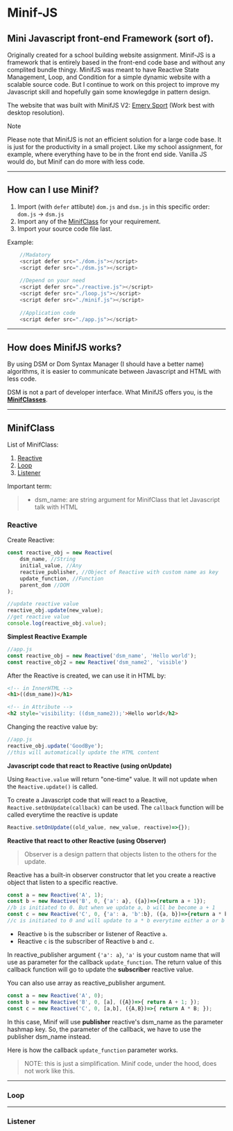 # Minif-JS

## Mini Javascript front-end Framework (sort of).

Originally created for a school building website assignment. Minif-JS is a framework that is entirely based in the front-end code base and without any complited bundle thingy.
MinifJS was meant to have Reactive State Management, Loop, and Condition for a simple dynamic website with a scalable source code. But I continue to work on this project to improve my Javascript skill and hopefully gain some knowlegdge in pattern design.

The website that was built with MinifJS V2: [Emery Sport](https://emerysport.netlify.app) (Work best with desktop resolution).

> [!NOTE]
> Please note that MinifJS is not an efficient solution for a large code base. It is just for the productivity in a small project. Like my school assignment, for example, where everything have to be in the front end side. Vanilla JS would do, but Minif can do more with less code.

---

## How can I use Minif?

1. Import (with `defer` attibute) `dom.js` and `dsm.js` in this specific order: `dom.js` $\rightarrow$ `dsm.js`
2. Import any of the [MinifClass](#MinifClass) for your requirement.
3. Import your source code file last.

Example:

```js
    //Madatory
    <script defer src="./dom.js"></script>
    <script defer src="./dsm.js"></script>
    
    //Depend on your need
    <script defer src="./reactive.js"></script>
    <script defer src="./loop.js"></script>
    <script defer src="./minif.js"></script>
    
    //Application code
    <script defer src="./app.js"></script>
```

---

## How does MinifJS works?
By using DSM or Dom Syntax Manager (I should have a better name) algorithms, it is easier to communicate between Javascript and HTML with less code.

DSM is not a part of developer interface. What MinifJS offers you, is the [**MinifClasses**](#MinifClass).

---

## MinifClass
List of MinifClass:
1. [Reactive](#Reactive)
2. [Loop](#Loop)
3. [Listener](#Listener)

Important term:
> - dsm_name: are string argument for MinifClass that let Javascript talk with HTML

### Reactive
Create Reactive:
```js
const reactive_obj = new Reactive(
    dsm_name, //String
    initial_value, //Any
    reactive_publisher, //Object of Reactive with custom name as key
    update_function, //Function
    parent_dom //DOM
);

//update reactive value
reactive_obj.update(new_value);
//get reactive value
console.log(reactive_obj.value);
```
**Simplest Reactive Example**

```js
//app.js
const reactive_obj = new Reactive('dsm_name', 'Hello world');
const reactive_obj2 = new Reactive('dsm_name2', 'visible')
```

After the Reactive is created, we can use it in HTML by:
```html
<!-- in InnerHTML -->
<h1>((dsm_name))</h1>

<!-- in Attribute -->
<h2 style='visibility: ((dsm_name2));'>Hello world</h2>
```

Changing the reactive value by:
```js
//app.js
reactive_obj.update('GoodBye');
//this will automatically update the HTML content
```

**Javascript code that react to Reactive (using onUpdate)**

Using `Reactive.value` will return "one-time" value. It will not update when the `Reactive.update()` is called.

To create a Javascript code that will react to a Reactive, `Reactive.setOnUpdate(callback)` can be used. The `callback` function will be called everytime the reactive is update

```js
Reactive.setOnUpdate((old_value, new_value, reactive)=>{});
```

**Reactive that react to other Reactive (using Observer)**

>Observer is a design pattern that objects listen to the others for the update.

Reactive has a built-in observer constructor that let you create a reactive object that listen to a specific reactive.

```js
const a = new Reactive('A', 1);
const b = new Reactive('B', 0, {'a': a}, ({a})=>{return a + 1});
//b is initiated to 0. But when we update a, b will be become a + 1
const c = new Reactive('C', 0, {'a': a, 'b':b}, ({a, b})=>{return a * b});
//c is initiated to 0 and will update to a * b everytime either a or b is update.
```

- Reactive `b` is the subscriber or listener of Reactive `a`.
- Reactive `c` is the subscriber of Reactive `b` and `c`.

In reactive_publisher argument `{'a': a}`, `'a'` is your custom name that will use as parameter for the callback `update_function`. The return value of this callback function will go to update the **subscriber** reactive value.

You can also use array as reactive_publisher argument.

```js
const a = new Reactive('A', 0);
const b = new Reactive('B', 0, [a], ({A})=>{ return A + 1; });
const c = new Reactive('C', 0, [a,b], ({A,B})=>{ return A * B; });
```

In this case, Minif will use **publisher** reactive's dsm_name as the parameter hashmap key. So, the parameter of the callback, we have to use the publisher dsm_name instead.

Here is how the callback `update_function` parameter works. 
> NOTE: this is just a simplification. Minif code, under the hood, does not work like this.

---
### Loop
---
### Listener
